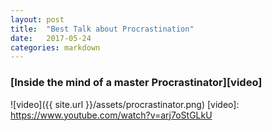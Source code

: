 ```yaml
---
layout: post
title:  "Best Talk about Procrastination"
date:   2017-05-24
categories: markdown
---
```

### [Inside the mind of a master Procrastinator][video]
![video]({{ site.url }}/assets/procrastinator.png)
[video]: https://www.youtube.com/watch?v=arj7oStGLkU
